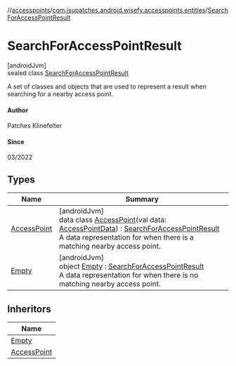 //[accesspoints](../../../index.md)/[com.isupatches.android.wisefy.accesspoints.entities](../index.md)/[SearchForAccessPointResult](index.md)

# SearchForAccessPointResult

[androidJvm]\
sealed class [SearchForAccessPointResult](index.md)

A set of classes and objects that are used to represent a result when searching for a nearby access point.

#### Author

Patches Klinefelter

#### Since

03/2022

## Types

| Name | Summary |
|---|---|
| [AccessPoint](-access-point/index.md) | [androidJvm]<br>data class [AccessPoint](-access-point/index.md)(val data: [AccessPointData](../-access-point-data/index.md)) : [SearchForAccessPointResult](index.md)<br>A data representation for when there is a matching nearby access point. |
| [Empty](-empty/index.md) | [androidJvm]<br>object [Empty](-empty/index.md) : [SearchForAccessPointResult](index.md)<br>A data representation for when there is no matching nearby access point. |

## Inheritors

| Name |
|---|
| [Empty](-empty/index.md) |
| [AccessPoint](-access-point/index.md) |
